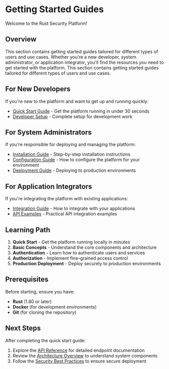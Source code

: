 # Getting Started Guides

Welcome to the Rust Security Platform!

## Overview

This section contains getting started guides tailored for different types of users and use cases. Whether you're a new developer, system administrator, or application integrator, you'll find the resources you need to get started with the platform. This section contains getting started guides tailored for different types of users and use cases.

## For New Developers

If you're new to the platform and want to get up and running quickly:

- [Quick Start Guide](quick-start.md) - Get the platform running in under 30 seconds
- [Developer Setup](developer-setup.md) - Complete setup for development work

## For System Administrators

If you're responsible for deploying and managing the platform:

- [Installation Guide](installation.md) - Step-by-step installation instructions
- [Configuration Guide](configuration.md) - How to configure the platform for your environment
- [Deployment Guide](deployment.md) - Deploying to production environments

## For Application Integrators

If you're integrating the platform with existing applications:

- [Integration Guide](integration.md) - How to integrate with your applications
- [API Examples](../03-api-reference/examples.md) - Practical API integration examples

## Learning Path

1. **Quick Start** - Get the platform running locally in minutes
2. **Basic Concepts** - Understand the core components and architecture
3. **Authentication** - Learn how to authenticate users and services
4. **Authorization** - Implement fine-grained access control
5. **Production Deployment** - Deploy securely to production environments

## Prerequisites

Before starting, ensure you have:

- **Rust** (1.80 or later)
- **Docker** (for development environments)
- **Git** (for cloning the repository)

## Next Steps

After completing the quick start guide:

1. Explore the [API Reference](../03-api-reference/README.md) for detailed endpoint documentation
2. Review the [Architecture Overview](../02-core-concepts/architecture-overview.md) to understand system components
3. Follow the [Security Best Practices](../04-security/best-practices.md) to ensure secure deployment